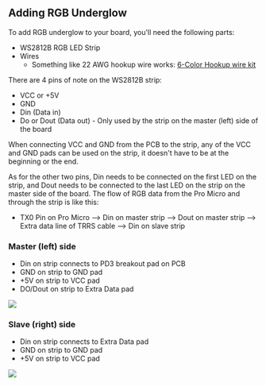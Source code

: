 ## Adding RGB Underglow

To add RGB underglow to your board, you'll need the following parts:

* WS2812B RGB LED Strip
* Wires
  * Something like 22 AWG hookup wire works: [6-Color Hookup wire kit](https://www.amazon.com/Elenco-Hook-Up-Colors-dispenser-WK-106/dp/B008L3QJAS)

There are 4 pins of note on the WS2812B strip:

* VCC or +5V
* GND
* Din \(Data in\)
* Do or Dout \(Data out\) - Only used by the strip on the master \(left\) side of the board

When connecting VCC and GND from the PCB to the strip, any of the VCC and GND pads can be used on the strip, it doesn't have to be at the beginning or the end.

As for the other two pins, Din needs to be connected on the first LED on the strip, and Dout needs to be connected to the last LED on the strip on the master side of the board. The flow of RGB data from the Pro Micro and through the strip is like this:

* TX0 Pin on Pro Micro --&gt; Din on master strip --&gt; Dout on master strip --&gt; Extra data line of TRRS cable --&gt; Din on slave strip

### Master \(left\) side

* Din on strip connects to PD3 breakout pad on PCB
* GND on strip to GND pad
* +5V on strip to VCC pad
* DO/Dout on strip to Extra Data pad

[![](http://i.imgur.com/mE5hgF8.jpg)](http://i.imgur.com/mE5hgF8.jpg)

### Slave \(right\) side

* Din on strip connects to Extra Data pad
* GND on strip to GND pad
* +5V on strip to VCC pad

[![](http://i.imgur.com/KgUvtxe.jpg)](http://i.imgur.com/KgUvtxe.jpg)

